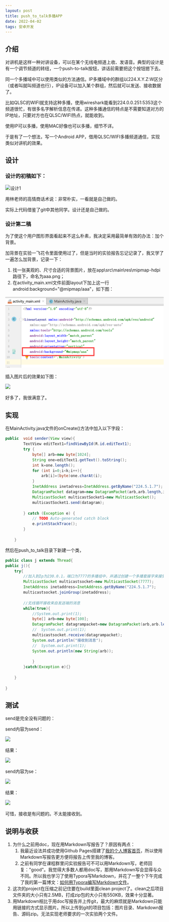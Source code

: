 ```yaml
---
layout: post
title: push_to_talk多播APP
date: 2022-04-02
tags: 安卓开发
---
```




## 介绍

对讲机是这样一种对讲设备，可以在某个无线电频道上收、发语音。典型的设计是有一个调节频道的转纽，一个push-to-talk按钮，讲话前需要把这个按钮摁下去。

同一个多播域中可以使用类似的方法通信。IP多播域中的群组以224.X.Y.Z:W区分（或者叫就叫频道也行），IP设备可以加入某个群组，然后就可以发送、接收数据了。

比如QLSC的WIFI就支持这种多播，使用wireshark能看到224.0.0.251:5353这个频道很忙，有很多名字解析信息在传递。这种多播通信的特点是不需要知道对方的IP地址，只要对方也在QLSC/WIFI热点，就能收到。

使用IP可以多播，使用MAC好像也可以多播，细节不详。

于是有了一个想法，写一个Android APP，借用QLSC/WIFI多播频道通信，实现类似对讲机的效果。

## 设计

### 设计的初稿如下：

![设计1](images/push_to_talk_imgs/设计1.png)

用林老师的高情商话术说：非常朴实，一看就是自己做的。

实际上代码借鉴了git中其他同学。设计还是自己做的。

### 设计第二稿

为了使这个用户图形界面看起来不这么朴素，我决定采用最简单有效的办法：加个背景。

加背景在实验一飞花令里面使用过了，但是当时的实验报告忘记记录了，我又学了一遍怎么加背景，记录一下：

1. 找一张美观的、尺寸合适的背景图片，放在app\src\main\res\mipmap-hdpi路径下，命名为aaa.png；
2. 在activity_main.xml文件前面layout下加上这一行android:background="@mipmap/aaa"，如下图：

![](images/push_to_talk_imgs/插入图片.png)



插入图片后的效果如下图：

![](/push_to_talk_imgs/设计2.png)

好多了，我很满意了。

## 实现

在MainActivity.java文件的onCreate()方法中加入以下字段：

```java
public  void sender(View view){
        TextView editText1=findViewById(R.id.editText1);
        try {
            byte[] arb=new byte[1024];
            String one=editText1.getText().toString();
            int k=one.length();
            for (int i=0;i<k;i++){
                arb[i]=(byte)one.charAt(i);
            }
            InetAddress inetadress=InetAddress.getByName("224.5.1.7");
            DatagramPacket datagram=new DatagramPacket(arb,arb.length,inetadress,7777);
            MulticastSocket multicastSocket1=new MulticastSocket();
            multicastSocket1.send(datagram);

        } catch (Exception e) {
            // TODO Auto-generated catch block
            e.printStackTrace();
        }
        
    }
```

然后在push_to_talk目录下新建一个类，

```java
public class j extends Thread{
public j(){
    try{
        //加入到Ip为230.0.1，端口为7777的多播组中，并通过创建一个多播套接字来接受多播消息
        MulticastSocket multicastsocket=new MulticastSocket(7777);
        InetAddress inetaddress=InetAddress.getByName("224.5.1.7");
        multicastsocket.joinGroup(inetaddress);

        //无线循环接收来自发送端的消息
        while(true){
            //System.out.print(1);
            byte[] arb=new byte[100];
            DatagramPacket datagrampacket=new DatagramPacket(arb,arb.length);
            //	System.out.print(1);
            multicastsocket.receive(datagrampacket);
            System.out.println("接收到消息");
            //	System.out.print(1);
            System.out.println(new String(arb));
            
        	}
    	}catch(Exception e){}

	}

}
```

## 测试

send是完全没有问题的：

send内容为send：

![](/push_to_talk_imgs/send1.png)

结果：

![](/push_to_talk_imgs/send结果1.png)

send内容为se：

![](/push_to_talk_imgs/send2.png)

结果：

![](/push_to_talk_imgs/send结果2.png)

可惜，接收是有问题的。不太能接收到。

## 说明与收获

1. 为什么之前用doc，现在用Markdown写报告了？原因有两点：
   1. 我最近设法并成功使用Github Pages搭建了[我的个人博客首页](https://yorksunsdu.github.io/)，所以使用Markdown写报告更方便将报告上传至我的博客。
   2. 之前有同学在课程群里问实验报告可不可以用Markdown写，老师回复："good"。我觉得大多数人都用doc写，那用Markdown写会显得与众不同。所以我也学习了使用Typora写Markdown，并花了一整个下午完成了我的第一篇博文：[如何用Typora编写Markdown文件](https://yorksunsdu.github.io/2022/04/howToUseTypora/)。
2. 这次的project在压缩之前记住要在build里面clean project了。clean之后项目文件夹的大小只有2.5MB，打成zip包的大小只有550KB，效果十分显著。
3. 用Markdown相比于用doc写报告并上传git，最大的麻烦就是Markdown只能用链接的方式显示图片。所以上传到git的项目包括：图片目录、Markdown报告、源码zip。无法实现老师要求的一次实验两个文件。

